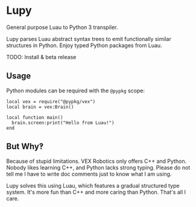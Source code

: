 # Lupy

General purpose Luau to Python 3 transpiler.

Lupy parses Luau abstract syntax trees to emit functionally similar structures
in Python. Enjoy typed Python packages from Luau.

TODO: Install & beta release

## Usage

Python modules can be required with the `@pypkg` scope:

```Luau
local vex = require("@pypkg/vex")
local brain = vex:Brain()

local function main()
  brain.screen:print("Hello from Luau!")
end
```

## But Why‽

Because of stupid limitations. VEX Robotics only offers C++ and Python. Nobody
likes learning C++, and Python lacks strong typing. Please do not tell me I have
to write doc comments just to know what I am using.

Lupy solves this using Luau, which features a gradual structured type system.
It's more fun than C++ and more caring than Python. That's all I care.
